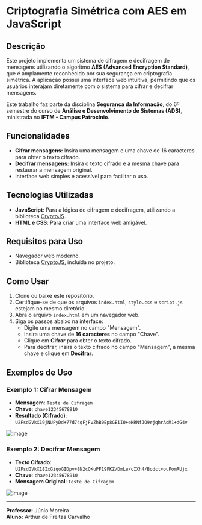 # Criptografia Simétrica com AES em JavaScript

## Descrição

Este projeto implementa um sistema de cifragem e decifragem de mensagens utilizando o algoritmo **AES (Advanced Encryption Standard)**, que é amplamente reconhecido por sua segurança em criptografia simétrica. A aplicação possui uma interface web intuitiva, permitindo que os usuários interajam diretamente com o sistema para cifrar e decifrar mensagens.

Este trabalho faz parte da disciplina **Segurança da Informação**, do 6º semestre do curso de **Análise e Desenvolvimento de Sistemas (ADS)**, ministrada no **IFTM - Campus Patrocínio**.

## Funcionalidades

- **Cifrar mensagens:** Insira uma mensagem e uma chave de 16 caracteres para obter o texto cifrado.
- **Decifrar mensagens:** Insira o texto cifrado e a mesma chave para restaurar a mensagem original.
- Interface web simples e acessível para facilitar o uso.

## Tecnologias Utilizadas

- **JavaScript**: Para a lógica de cifragem e decifragem, utilizando a biblioteca [CryptoJS](https://cdnjs.com/libraries/crypto-js).
- **HTML e CSS**: Para criar uma interface web amigável.

## Requisitos para Uso

- Navegador web moderno.
- Biblioteca [CryptoJS](https://cdnjs.com/libraries/crypto-js), incluída no projeto.

## Como Usar

1. Clone ou baixe este repositório.
2. Certifique-se de que os arquivos `index.html`, `style.css` e `script.js` estejam no mesmo diretório.
3. Abra o arquivo `index.html` em um navegador web.
4. Siga os passos abaixo na interface:
   - Digite uma mensagem no campo "Mensagem".
   - Insira uma chave de **16 caracteres** no campo "Chave".
   - Clique em **Cifrar** para obter o texto cifrado.
   - Para decifrar, insira o texto cifrado no campo "Mensagem", a mesma chave e clique em **Decifrar**.

## Exemplos de Uso

### Exemplo 1: Cifrar Mensagem
- **Mensagem**: `Teste de Cifragem`
- **Chave**: `chave12345678910`
- **Resultado (Cifrado)**: `U2FsdGVkX19jNUPyDd+77d74qFjFvZhB0Ep8GEiI0+eHRNfJO9rjqhrAqM1+dG4v`

![image](https://github.com/user-attachments/assets/5e8fb0df-d384-4f58-8dc6-a0778e5a1456)


### Exemplo 2: Decifrar Mensagem
- **Texto Cifrado**: `U2FsdGVkX18IxGiqoGIDpv+8N2cOKuPF19FKZ/DmLe/cIXh4/Bodct+ouFomRUjx`
- **Chave**: `chave12345678910`
- **Mensagem Original**: `Teste de Cifragem`

![image](https://github.com/user-attachments/assets/4387bb62-7993-4f8d-9e94-a93592726a24)


---

**Professor:** Júnio Moreira  
**Aluno:** Arthur de Freitas Carvalho
